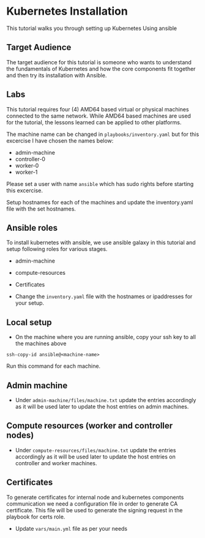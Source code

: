 # Kubernetes Installation

This tutorial walks you through setting up Kubernetes Using ansible


## Target Audience

The target audience for this tutorial is someone who wants to understand the fundamentals of Kubernetes and how the core components fit together and then try its installation with Ansible.

## Labs
This tutorial requires four (4) AMD64 based virtual or physical machines connected to the same network. While AMD64 based machines are used for the tutorial, the lessons learned can be applied to other platforms.

The machine name can be changed in `playbooks/inventory.yaml` but for this excercise I have chosen the names below:

* admin-machine
* controller-0
* worker-0
* worker-1

Please set a user with name `ansible` which has sudo rights before starting this excercise.

Setup hostnames for each of the machines and update the inventory.yaml file with the set hostnames.

## Ansible roles
To install kubernetes with ansible, we use ansible galaxy in this tutorial and setup following roles for various stages.
* admin-machine
* compute-resources
* Certificates


* Change the `inventory.yaml` file with the hostnames or ipaddresses for your setup.

## Local setup
* On the machine where you are running ansible, copy your ssh key to all the machines above
```
ssh-copy-id ansible@<machine-name>
```
Run this command for each machine.

## Admin machine
* Under `admin-machine/files/machine.txt` update the entries accordingly as it will be used later to update the host entries on admin machines.

## Compute resources (worker and controller nodes)
* Under `compute-resources/files/machine.txt` update the entries accordingly as it will be used later to update the host entries on controller and worker machines.

## Certificates
To generate certificates for internal node and kubernetes components communication we need a configuration file in order to generate CA certificate. This file will be used to generate the signing request in the playbook for certs role.
* Update `vars/main.yml` file as per your needs
